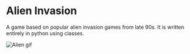 # Alien Invasion
A game based on popular alien invasion games from late 90s.
It is written entirely in python using classes. 

![Alien gif](https://github.com/dandon223/Alien-invasion/blob/master/alienGIF/alienGIF.gif)
